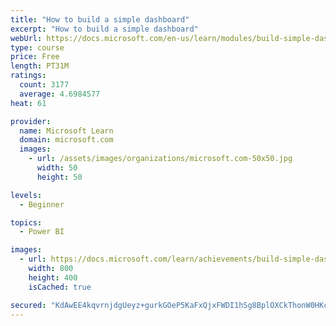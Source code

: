 ```yaml
---
title: "How to build a simple dashboard"
excerpt: "How to build a simple dashboard"
webUrl: https://docs.microsoft.com/en-us/learn/modules/build-simple-dashboard/
type: course
price: Free
length: PT31M
ratings:
  count: 3177
  average: 4.6984577
heat: 61

provider:
  name: Microsoft Learn
  domain: microsoft.com
  images:
    - url: /assets/images/organizations/microsoft.com-50x50.jpg
      width: 50
      height: 50

levels:
  - Beginner

topics:
  - Power BI

images:
  - url: https://docs.microsoft.com/learn/achievements/build-simple-dashboard-social.png
    width: 800
    height: 400
    isCached: true

secured: "KdAwEE4kqvrnjdgUeyz+gurkGOeP5KaFxQjxFWDI1hSg8BplOXCkThonW0HKcq+tQJ26Sto3tnyHlWiUkBAK3D147umvvhzDte8/jNLI/SGY20ZT4JTCTliu569xUPezRBcYzl+tE1AZsLbhCwYjmAUeqdOMhs5x/8og7rV5AfHqEsfoPovYxs9yEFkKoH4BC0evtIqmYgpXPpFChzCwMzH7U2tSPz+BNCSmprDnZoRK9zVzjp7i8TJEDwtKZgY85UiVeVn0qbmDgni7OoZQEG7l2hjghmpxIm3d8DB1UB1b/yEa3WPq8sOFPaHSQJ7jnMm00mTGteY+jicxQW9dKaxrANnin0kQVroM2stXS1GOLB3nbAJ3KEUDPDIh6Ixl4zUr66sOgFdfy4zs1Tklnm3tHyuUle/Z2MCVOtYVVmM=;ADHmw1jjaTigL+KEyL0H5Q=="
---
```


